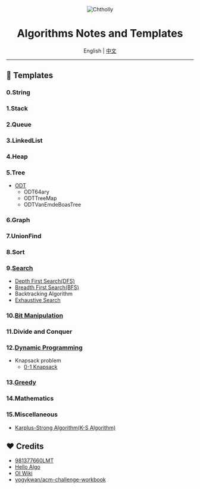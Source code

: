 <div align='center'>
  <img src='https://espresso.codeforces.com/c9deeb5d7f464bfbd4253ce1ea834c6fbec97d40.png' alt="Chtholly"/>
  <h1>
  Algorithms Notes and Templates
  </h1>
  English | <a href='./README.zh-CN.md'>中文</a>
</div>

---

## 📖 Templates

### 0.String

### 1.Stack

### 2.Queue

### 3.LinkedList

### 4.Heap

### 5.Tree

- [ODT](./Tree/ODT/)
  - ODT64ary
  - ODTTreeMap
  - ODTVanEmdeBoasTree

### 6.Graph

### 7.UnionFind

### 8.Sort

### 9.[Search](./Search/)

- [Depth First Search(DFS)](./Search/Depth_First_Search/)
- [Breadth First Search(BFS)](./Search/Breadth_First_Search/)
- Backtracking Algorithm
- [Exhaustive Search](./Search/Exhaustive_Search/)

### 10.[Bit Manipulation](./Bit_Manipulation/)

### 11.Divide and Conquer

### 12.[Dynamic Programming](./Dynamic_Programming/)

- Knapsack problem
  - [0-1 Knapsack](./Dynamic_Programming/背包问题/01背包/)

### 13.[Greedy](./Greedy/)

### 14.Mathematics

### 15.Miscellaneous

- [Karplus-Strong Algorithm(K-S Algorithm)](./Other/Karplus-Strong_Algorithm/)

## ❤️ Credits

- [981377660LMT](https://github.com/981377660LMT/algorithm-study/)
- [Hello Algo](https://www.hello-algo.com/)
- [OI Wiki](https://oi-wiki.org/)
- [yogykwan/acm-challenge-workbook](https://github.com/yogykwan/acm-challenge-workbook)
